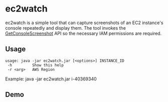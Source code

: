 # ec2watch

ec2watch is a simple tool that can capture screenshots of an EC2 instance's console repeatedly and display them.  The tool invokes the [GetConsoleScreenshot](GetConsoleScreenshot) API so the necessary IAM permissions are required.

## Usage

```
usage: java -jar ec2watch.jar [<options>] INSTANCE_ID
 -h         Show this help
 -r <arg>   AWS Region
```

Example:  java -jar ec2watch.jar i-40369340


## Demo


